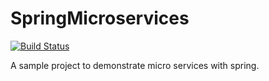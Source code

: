 SpringMicroservices
======

[![Build Status](https://travis-ci.org/denisw160/SpringMicroservices.svg?branch=master)](https://travis-ci.org/denisw160/SpringMicroservices)

A sample project to demonstrate micro services with spring.
